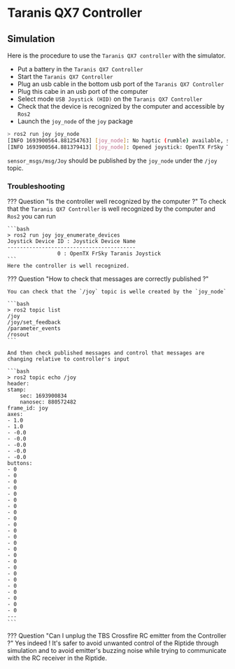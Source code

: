 # Taranis QX7 Controller

## Simulation

Here is the procedure to use the `Taranis QX7 controller` with the simulator.

- Put a battery in the `Taranis QX7 Controller`
- Start the `Taranis QX7 Controller`
- Plug an usb cable in the bottom usb port of the `Taranis QX7 Controller`
- Plug this cabe in an usb port of the computer
- Select mode `USB Joystick (HID)` on the `Taranis QX7 Controller`
- Check that the device is recognized by the computer and accessible by `Ros2`
- Launch the `joy_node` of the `joy` package

```bash
> ros2 run joy joy_node
[INFO 1693900564.881254763] [joy_node]: No haptic (rumble) available, skipping initialization (handleJoyDeviceAdded() at ./src/joy.cpp:394)                                                                 
[INFO 1693900564.881379413] [joy_node]: Opened joystick: OpenTX FrSky Taranis Joystick.  deadzone: 0.0 50000 (handleJoyDeviceAdded() at ./src/joy.cpp:397)
```

`sensor_msgs/msg/Joy` should be published by the `joy_node` under the `/joy` topic.

### Troubleshooting

??? Question "Is the controller well recognized by the computer ?"
	To check that the `Taranis QX7 Controller` is well recognized by the computer and `Ros2` you can run

	```bash
	> ros2 run joy joy_enumerate_devices
	Joystick Device ID : Joystick Device Name
	-----------------------------------------
					0 : OpenTX FrSky Taranis Joystick
	```
	Here the controller is well recognized.

??? Question "How to check that messages are correctly published ?"

	You can check that the `/joy` topic is welle created by the `joy_node`

	```bash
	> ros2 topic list
	/joy
	/joy/set_feedback
	/parameter_events
	/rosout
	```

	And then check published messages and control that messages are changing relative to controller's input

	```bash
	> ros2 topic echo /joy
	header:
	stamp:
		sec: 1693900834
		nanosec: 880572482
	frame_id: joy
	axes:
	- 1.0
	- 1.0
	- -0.0
	- -0.0
	- -0.0
	- -0.0
	- -0.0
	buttons:
	- 0
	- 0
	- 0
	- 0
	- 0
	- 0
	- 0
	- 0
	- 0
	- 0
	- 0
	- 0
	- 0
	- 0
	- 0
	- 0
	- 0
	- 0
	- 0
	- 0
	- 0
	- 0
	- 0
	- 0
	---
	```

??? Question "Can I unplug the TBS Crossfire RC emitter from the Controller ?"
	Yes indeed ! It's safer to avoid unwanted control of the Riptide through simulation and to avoid emitter's buzzing noise while trying to communicate with the RC receiver in the Riptide.